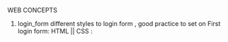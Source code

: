WEB CONCEPTS
1) login_form
 different styles to login form , good practice to set on
 First login form: HTML || CSS :

 
